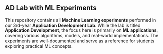 ## AD Lab with ML Experiments

This repository contains all **Machine Learning experiments** performed in our 3rd-year **Application Development Lab**. While the lab is titled **Application Development**, the focus here is primarily on **ML applications**, covering various algorithms, models, and real-world implementations. The experiments are well-documented and serve as a reference for students exploring practical ML concepts.